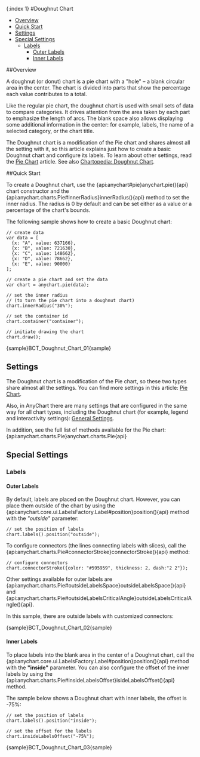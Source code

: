 {:index 1}
#Doughnut Chart

* [Overview](#overview)
* [Quick Start](#quick_start)
* [Settings](#settings)
* [Special Settings](#special_settings)
  * [Labels](#labels)
    * [Outer Labels](#outer_labels)
    * [Inner Labels](#inner_labels)

##Overview

A doughnut (or donut) chart is a pie chart with a "hole" – a blank circular area in the center. The chart is divided into parts that show the percentage each value contributes to a total. 

Like the regular pie chart, the doughnut chart is used with small sets of data to compare categories. It drives attention from the area taken by each part to emphasize the length of arcs. The blank space also allows displaying some additional information in the center: for example, labels, the name of a selected category, or the chart title.

The Doughnut chart is a modification of the Pie chart and shares almost all the setting with it, so this article explains just how to create a basic Doughnut chart and configure its labels. To learn about other settings, read the [Pie Chart](Pie_Chart) article. See also <a href="https://www.anychart.com/chartopedia/chart-types/donut-chart/" target="_blank">Chartopedia: Doughnut Chart</a>.

##Quick Start

To create a Doughnut chart, use the {api:anychart#pie}anychart.pie(){api} chart constructor and the {api:anychart.charts.Pie#innerRadius}innerRadius(){api} method to set the inner radius. The radius is 0 by default and can be set either as a value or a percentage of the chart's bounds.

The following sample shows how to create a basic Doughnut chart:

```
// create data
var data = [
  {x: "A", value: 637166},
  {x: "B", value: 721630},
  {x: "C", value: 148662},
  {x: "D", value: 78662},
  {x: "E", value: 90000}
];

// create a pie chart and set the data
var chart = anychart.pie(data);

// set the inner radius
// (to turn the pie chart into a doughnut chart)
chart.innerRadius("30%");

// set the container id
chart.container("container");

// initiate drawing the chart
chart.draw();
```

{sample}BCT\_Doughnut\_Chart\_01{sample}

## Settings

The Doughnut chart is a modification of the Pie chart, so these two types share almost all the settings. You can find more settings in this article: [Pie Chart](Pie_Chart).

Also, in AnyChart there are many settings that are configured in the same way for all chart types, including the Doughnut chart (for example, legend and interactivity settings): [General Settings](General_Settings).

In addition, see the full list of methods available for the Pie chart: {api:anychart.charts.Pie}anychart.charts.Pie{api}

## Special Settings

### Labels

#### Outer Labels

By default, labels are placed on the Doughnut chart. However, you can place them outside of the chart by using the {api:anychart.core.ui.LabelsFactory.Label#position}position(){api} method with the *"outside"* parameter:

```
// set the position of labels
chart.labels().position("outside");
```
To configure connectors (the lines connecting labels with slices), call the {api:anychart.charts.Pie#connectorStroke}connectorStroke(){api} method:

```
// configure connectors
chart.connectorStroke({color: "#595959", thickness: 2, dash:"2 2"});
```

Other settings available for outer labels are {api:anychart.charts.Pie#outsideLabelsSpace}outsideLabelsSpace(){api} and {api:anychart.charts.Pie#outsideLabelsCriticalAngle}outsideLabelsCriticalAngle(){api}.

In this sample, there are outside labels with customized connectors:

{sample}BCT\_Doughnut\_Chart\_02{sample}

#### Inner Labels

To place labels into the blank area in the center of a Doughnut chart, call the {api:anychart.core.ui.LabelsFactory.Label#position}position(){api} method with the <strong>"inside"</strong> parameter. You can also configure the offset of the inner labels by using the {api:anychart.charts.Pie#insideLabelsOffset}isideLabelsOffset(){api} method.

The sample below shows a Doughnut chart with inner labels, the offset is -75%:

```
// set the position of labels
chart.labels().position("inside");

// set the offset for the labels
chart.insideLabelsOffset("-75%");
```

{sample}BCT\_Doughnut\_Chart\_03{sample}
